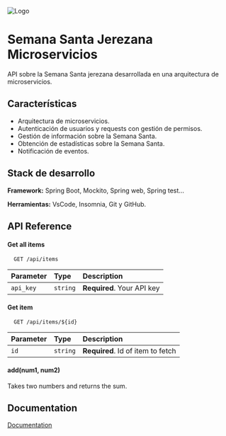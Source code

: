 
![Logo](https://dev-to-uploads.s3.amazonaws.com/uploads/articles/th5xamgrr6se0x5ro4g6.png)


# Semana Santa Jerezana Microservicios

API sobre la Semana Santa jerezana desarrollada en una arquitectura de microservicios.

## Características

- Arquitectura de microservicios.
- Autenticación de usuarios y requests con gestión de permisos.
- Gestión de información sobre la Semana Santa.
- Obtención de estadísticas sobre la Semana Santa.
- Notificación de eventos.


## Stack de desarrollo

**Framework:** Spring Boot, Mockito, Spring web, Spring test...

**Herramientas:** VsCode, Insomnia, Git y GitHub.


## API Reference

#### Get all items

```http
  GET /api/items
```

| Parameter | Type     | Description                |
| :-------- | :------- | :------------------------- |
| `api_key` | `string` | **Required**. Your API key |

#### Get item

```http
  GET /api/items/${id}
```

| Parameter | Type     | Description                       |
| :-------- | :------- | :-------------------------------- |
| `id`      | `string` | **Required**. Id of item to fetch |

#### add(num1, num2)

Takes two numbers and returns the sum.


## Documentation

[Documentation](https://linktodocumentation)

